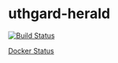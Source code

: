 # uthgard-herald

[![Build Status](https://travis-ci.org/thekroko/uthgard-herald.png?branch=master)](https://travis-ci.org/thekroko/uthgard-herald)

[Docker Status](https://hub.docker.com/r/uthgard/herald/builds/)

